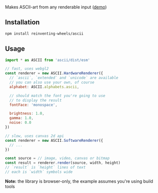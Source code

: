 Makes ASCII-art from any renderable input ([demo][demo])

## Installation

```sh
npm install reinventing-wheels/ascii
```

## Usage

```js
import * as ASCII from 'ascii/dist/esm'

// fast, uses webgl2
const renderer = new ASCII.HardwareRenderer({
  // `ascii`, `extended` and `unicode` are available
  // you can also use your own, of course
  alphabet: ASCII.alphabets.ascii,

  // should match the font you're going to use
  // to display the result
  fontFace: 'monospace',

  brightness: 1.0,
  gamma: 1.0,
  noise: 0.0
})

// slow, uses canvas 2d api
const renderer = new ASCII.SoftwareRenderer({
  // ...
})

const source = // image, video, canvas or bitmap
const result = renderer.render(source, width, height)
// `result` is `height` lines of text
// each is `width` symbols wide
```

**Note:** the library is browser-only, the example assumes you're using build tools

[demo]: //reinventing-wheels.github.io/ascii/demo/
